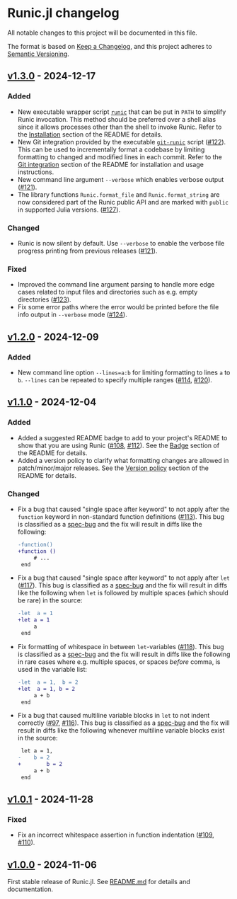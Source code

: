 # Runic.jl changelog

All notable changes to this project will be documented in this file.

The format is based on [Keep a Changelog](https://keepachangelog.com/en/1.0.0/),
and this project adheres to [Semantic Versioning](https://semver.org/spec/v2.0.0.html).

## [v1.3.0] - 2024-12-17
### Added
 - New executable wrapper script
   [`runic`](https://github.com/fredrikekre/Runic.jl/blob/master/bin/runic) that can be put
   in `PATH` to simplify Runic invocation. This method should be preferred over a shell
   alias since it allows processes other than the shell to invoke Runic. Refer to the
   [Installation](https://github.com/fredrikekre/Runic.jl?tab=readme-ov-file#installation)
   section of the README for details.
 - New Git integration provided by the executable
   [`git-runic`](https://github.com/fredrikekre/Runic.jl/blob/master/bin/git-runic) script
   ([#122]). This can be used to incrementally format a codebase by limiting formatting to
   changed and modified lines in each commit. Refer to the [Git
   integration](https://github.com/fredrikekre/Runic.jl?tab=readme-ov-file#git-integration)
   section of the README for installation and usage instructions.
 - New command line argument `--verbose` which enables verbose output ([#121]).
 - The library functions `Runic.format_file` and `Runic.format_string` are now considered
   part of the Runic public API and are marked with `public` in supported Julia versions.
   ([#127]).
### Changed
 - Runic is now silent by default. Use `--verbose` to enable the verbose file progress
   printing from previous releases ([#121]).
### Fixed
 - Improved the command line argument parsing to handle more edge cases related to input
   files and directories such as e.g. empty directories ([#123]).
 - Fix some error paths where the error would be printed before the file info
   output in `--verbose` mode ([#124]).

## [v1.2.0] - 2024-12-09
### Added
 - New command line option `--lines=a:b` for limiting formatting to lines `a` to `b`.
   `--lines` can be repeated to specify multiple ranges ([#114], [#120]).

## [v1.1.0] - 2024-12-04
### Added
 - Added a suggested README badge to add to your project's README to show that you are using
   Runic ([#108], [#112]). See the
   [Badge](https://github.com/fredrikekre/Runic.jl?tab=readme-ov-file#badge) section of the
   README for details.
 - Added a version policy to clarify what formatting changes are allowed in
   patch/minor/major releases. See the [Version
   policy](https://github.com/fredrikekre/Runic.jl?tab=readme-ov-file#version-policy)
   section of the README for details.
### Changed
 - Fix a bug that caused "single space after keyword" to not apply after the `function`
   keyword in non-standard function definitions ([#113]). This bug is classified as a
   [spec-bug] and the fix will result in diffs like the following:
   ```diff
   -function()
   +function ()
        # ...
    end
   ```
 - Fix a bug that caused "single space after keyword" to not apply after `let` ([#117]).
   This bug is classified as a [spec-bug] and the fix will result in diffs like the
   following when `let` is followed by multiple spaces (which should be rare) in the source:
   ```diff
   -let  a = 1
   +let a = 1
        a
    end
   ```
 - Fix formatting of whitespace in between `let`-variables ([#118]). This bug is classified
   as a [spec-bug] and the fix will result in diffs like the following in rare cases where
   e.g. multiple spaces, or spaces *before* comma, is used in the variable list:
   ```diff
   -let  a = 1,  b = 2
   +let  a = 1, b = 2
        a + b
    end
   ```
 - Fix a bug that caused multiline variable blocks in `let` to not indent correctly ([#97],
   [#116]). This bug is classified as a [spec-bug] and the fix will result in diffs like the
   following whenever multiline variable blocks exist in the source:
   ```diff
    let a = 1,
   -    b = 2
   +        b = 2
        a + b
    end
   ```

## [v1.0.1] - 2024-11-28
### Fixed
 - Fix an incorrect whitespace assertion in function indentation ([#109], [#110]).

## [v1.0.0] - 2024-11-06
First stable release of Runic.jl. See [README.md](README.md) for details and documentation.

[spec-bug]: https://github.com/fredrikekre/Runic.jl?tab=readme-ov-file#version-policy


<!-- Links generated by Changelog.jl -->

[v1.0.0]: https://github.com/fredrikekre/Runic.jl/releases/tag/v1.0.0
[v1.0.1]: https://github.com/fredrikekre/Runic.jl/releases/tag/v1.0.1
[v1.1.0]: https://github.com/fredrikekre/Runic.jl/releases/tag/v1.1.0
[v1.2.0]: https://github.com/fredrikekre/Runic.jl/releases/tag/v1.2.0
[v1.3.0]: https://github.com/fredrikekre/Runic.jl/releases/tag/v1.3.0
[#97]: https://github.com/fredrikekre/Runic.jl/issues/97
[#108]: https://github.com/fredrikekre/Runic.jl/issues/108
[#109]: https://github.com/fredrikekre/Runic.jl/issues/109
[#110]: https://github.com/fredrikekre/Runic.jl/issues/110
[#112]: https://github.com/fredrikekre/Runic.jl/issues/112
[#113]: https://github.com/fredrikekre/Runic.jl/issues/113
[#114]: https://github.com/fredrikekre/Runic.jl/issues/114
[#116]: https://github.com/fredrikekre/Runic.jl/issues/116
[#117]: https://github.com/fredrikekre/Runic.jl/issues/117
[#118]: https://github.com/fredrikekre/Runic.jl/issues/118
[#120]: https://github.com/fredrikekre/Runic.jl/issues/120
[#121]: https://github.com/fredrikekre/Runic.jl/issues/121
[#122]: https://github.com/fredrikekre/Runic.jl/issues/122
[#123]: https://github.com/fredrikekre/Runic.jl/issues/123
[#124]: https://github.com/fredrikekre/Runic.jl/issues/124
[#127]: https://github.com/fredrikekre/Runic.jl/issues/127
